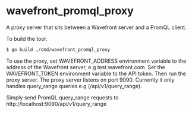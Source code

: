 wavefront_promql_proxy
======================

A proxy server that sits between a Wavefront server and a PromQL client.

To build the tool:
```sh
$ go build ./cmd/wavefront_promql_proxy
```

To use the proxy, set WAVEFRONT_ADDRESS environment variable to the address
of the Wavefront server, e.g test.wavefront.com. Set the WAVEFRONT_TOKEN
environment variable to the API token. Then run the proxy server. The proxy
server listens on port 9090. Currently it only handles query_range queries
e.g (/api/v1/query_range).

Simply send PromQL query_range requests to
http://localhost:9090/api/v1/query_range
